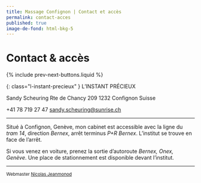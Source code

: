 ```yaml
---
title: Massage Confignon | Contact et accès
permalink: contact-acces
published: true
image-de-fond: html-bkg-5
---
```


# Contact & accès

{% include prev-next-buttons.liquid %}

{: class="l-instant-precieux" }
L’INSTANT PRÉCIEUX

Sandy Scheuring
Rte de Chancy 209
1232 Confignon
Suisse

<i class="fa fa-mobile" aria-hidden="true"></i>  +41 78 719 27 47
<i class="fa fa-envelope-o" aria-hidden="true"></i>  sandy.scheuring@sunrise.ch

---

Situé à Confignon, Genève, mon cabinet est accessible avec la ligne du *tram 14*, direction *Bernex*, arrêt terminus *P+R Bernex*.
L’institut se trouve en face de l’arrêt.

Si vous venez en voiture, prenez la sortie d’autoroute *Bernex, Onex, Genève*. Une place de stationnement est disponible devant l’institut.

---

<small>Webmaster <a href="mailto:nicolas.jeanmonod@bluewin.ch">Nicolas Jeanmonod</a></small>
